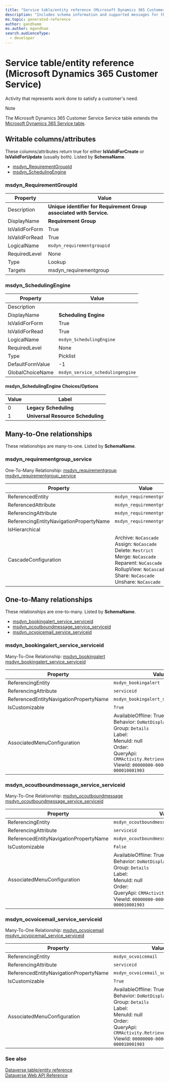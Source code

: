 ```yaml
---
title: "Service table/entity reference (Microsoft Dynamics 365 Customer Service)"
description: "Includes schema information and supported messages for the Service table/entity with Microsoft Dynamics 365 Customer Service."
ms.topic: generated-reference
author: gandhamm
ms.author: mgandham
search.audienceType: 
  - developer
---
```


# Service table/entity reference (Microsoft Dynamics 365 Customer Service)

Activity that represents work done to satisfy a customer's need.

> [!NOTE]
> The Microsoft Dynamics 365 Customer Service Service table extends the [Microsoft Dynamics 365 Service table](/dynamics365/developer/reference/entities/service).



## Writable columns/attributes

These columns/attributes return true for either **IsValidForCreate** or **IsValidForUpdate** (usually both). Listed by **SchemaName**.

- [msdyn_RequirementGroupId](#BKMK_msdyn_RequirementGroupId)
- [msdyn_SchedulingEngine](#BKMK_msdyn_SchedulingEngine)

### <a name="BKMK_msdyn_RequirementGroupId"></a> msdyn_RequirementGroupId

|Property|Value|
|---|---|
|Description|**Unique identifier for Requirement Group associated with Service.**|
|DisplayName|**Requirement Group**|
|IsValidForForm|True|
|IsValidForRead|True|
|LogicalName|`msdyn_requirementgroupid`|
|RequiredLevel|None|
|Type|Lookup|
|Targets|msdyn_requirementgroup|

### <a name="BKMK_msdyn_SchedulingEngine"></a> msdyn_SchedulingEngine

|Property|Value|
|---|---|
|Description||
|DisplayName|**Scheduling Engine**|
|IsValidForForm|True|
|IsValidForRead|True|
|LogicalName|`msdyn_SchedulingEngine`|
|RequiredLevel|None|
|Type|Picklist|
|DefaultFormValue|-1|
|GlobalChoiceName|`msdyn_service_schedulingengine`|

#### msdyn_SchedulingEngine Choices/Options

|Value|Label|
|---|---|
|0|**Legacy Scheduling**|
|1|**Universal Resource Scheduling**|


## Many-to-One relationships

These relationships are many-to-one. Listed by **SchemaName**.

### <a name="BKMK_msdyn_requirementgroup_service"></a> msdyn_requirementgroup_service

One-To-Many Relationship: [msdyn_requirementgroup msdyn_requirementgroup_service](msdyn_requirementgroup.md#BKMK_msdyn_requirementgroup_service)

|Property|Value|
|---|---|
|ReferencedEntity|`msdyn_requirementgroup`|
|ReferencedAttribute|`msdyn_requirementgroupid`|
|ReferencingAttribute|`msdyn_requirementgroupid`|
|ReferencingEntityNavigationPropertyName|`msdyn_requirementgroupid`|
|IsHierarchical||
|CascadeConfiguration|Archive: `NoCascade`<br />Assign: `NoCascade`<br />Delete: `Restrict`<br />Merge: `NoCascade`<br />Reparent: `NoCascade`<br />RollupView: `NoCascade`<br />Share: `NoCascade`<br />Unshare: `NoCascade`|


## One-to-Many relationships

These relationships are one-to-many. Listed by **SchemaName**.

- [msdyn_bookingalert_service_serviceid](#BKMK_msdyn_bookingalert_service_serviceid)
- [msdyn_ocoutboundmessage_service_serviceid](#BKMK_msdyn_ocoutboundmessage_service_serviceid)
- [msdyn_ocvoicemail_service_serviceid](#BKMK_msdyn_ocvoicemail_service_serviceid)

### <a name="BKMK_msdyn_bookingalert_service_serviceid"></a> msdyn_bookingalert_service_serviceid

Many-To-One Relationship: [msdyn_bookingalert msdyn_bookingalert_service_serviceid](msdyn_bookingalert.md#BKMK_msdyn_bookingalert_service_serviceid)

|Property|Value|
|---|---|
|ReferencingEntity|`msdyn_bookingalert`|
|ReferencingAttribute|`serviceid`|
|ReferencedEntityNavigationPropertyName|`msdyn_bookingalert_service_serviceid`|
|IsCustomizable|`True`|
|AssociatedMenuConfiguration|AvailableOffline: True<br />Behavior: `DoNotDisplay`<br />Group: `Details`<br />Label: <br />MenuId: null<br />Order: <br />QueryApi: `CRMActivity.RetrieveByObject`<br />ViewId: `00000000-0000-0000-00aa-000010001903`|

### <a name="BKMK_msdyn_ocoutboundmessage_service_serviceid"></a> msdyn_ocoutboundmessage_service_serviceid

Many-To-One Relationship: [msdyn_ocoutboundmessage msdyn_ocoutboundmessage_service_serviceid](msdyn_ocoutboundmessage.md#BKMK_msdyn_ocoutboundmessage_service_serviceid)

|Property|Value|
|---|---|
|ReferencingEntity|`msdyn_ocoutboundmessage`|
|ReferencingAttribute|`serviceid`|
|ReferencedEntityNavigationPropertyName|`msdyn_ocoutboundmessage_service_serviceid`|
|IsCustomizable|`False`|
|AssociatedMenuConfiguration|AvailableOffline: True<br />Behavior: `DoNotDisplay`<br />Group: `Details`<br />Label: <br />MenuId: null<br />Order: <br />QueryApi: `CRMActivity.RetrieveByObject`<br />ViewId: `00000000-0000-0000-00aa-000010001903`|

### <a name="BKMK_msdyn_ocvoicemail_service_serviceid"></a> msdyn_ocvoicemail_service_serviceid

Many-To-One Relationship: [msdyn_ocvoicemail msdyn_ocvoicemail_service_serviceid](msdyn_ocvoicemail.md#BKMK_msdyn_ocvoicemail_service_serviceid)

|Property|Value|
|---|---|
|ReferencingEntity|`msdyn_ocvoicemail`|
|ReferencingAttribute|`serviceid`|
|ReferencedEntityNavigationPropertyName|`msdyn_ocvoicemail_service_serviceid`|
|IsCustomizable|`True`|
|AssociatedMenuConfiguration|AvailableOffline: True<br />Behavior: `DoNotDisplay`<br />Group: `Details`<br />Label: <br />MenuId: null<br />Order: <br />QueryApi: `CRMActivity.RetrieveByObject`<br />ViewId: `00000000-0000-0000-00aa-000010001903`|



### See also

[Dataverse table/entity reference](/power-apps/developer/data-platform/reference/about-entity-reference)  
[Dataverse Web API Reference](/power-apps/developer/data-platform/webapi/reference/about)   

